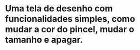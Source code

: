 # Uma tela de desenho com funcionalidades simples, como mudar a cor do pincel, mudar o tamanho e apagar.